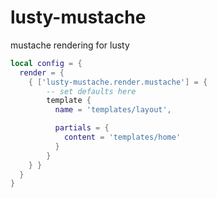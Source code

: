 lusty-mustache
==============

mustache rendering for lusty

```lua
local config = {
  render = {
    { ['lusty-mustache.render.mustache'] = {
        -- set defaults here
        template {
          name = 'templates/layout',

          partials = {
            content = 'templates/home'
          }
        }
    } }
  }
}
```
